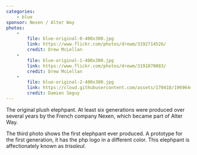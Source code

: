 ```yaml
---
categories:
    - blue
sponsor: Nexen / Alter Way
photos:
    -
        file: blue-original-0-400x300.jpg
        link: https://www.flickr.com/photos/drewm/3192714526/
        credit: Drew McLellan
    -
        file: blue-original-1-400x300.jpg
        link: https://www.flickr.com/photos/drewm/3191870083/
        credit: Drew McLellan
    -
        file: blue-original-2-400x300.jpg
        link: https://cloud.githubusercontent.com/assets/170418/19696441/61222b14-9ae7-11e6-90f9-0d1363344333.jpg
        credit: Damien Seguy
---
```

The original plush elephpant. At least six generations were produced over several
years by the French company Nexen, which became part of Alter Way.

The third photo shows the first elephpant ever produced. A prototype for the first
generation, it has the php logo in a different color. This elephpant is affectionately
known as <em>trisaïeul</em>.